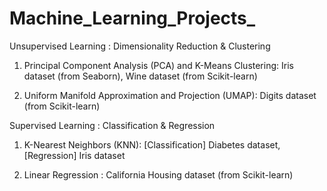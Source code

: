 # Machine_Learning_Projects_

Unsupervised Learning : Dimensionality Reduction & Clustering 

1. Principal Component Analysis (PCA) and K-Means Clustering: Iris dataset (from Seaborn), Wine dataset (from Scikit-learn)

2. Uniform Manifold Approximation and Projection (UMAP): Digits dataset (from Scikit-learn)

Supervised Learning : Classification & Regression

1. K-Nearest Neighbors (KNN): [Classification] Diabetes dataset, [Regression] Iris dataset

2. Linear Regression : California Housing dataset (from Scikit-learn)
